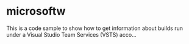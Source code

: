 # microsoftw
This is a code sample to show how to get information about builds run under a Visual Studio Team Services (VSTS) acco…
